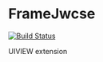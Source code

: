 # FrameJwcse

[![Build Status](https://travis-ci.org/devxoul/FastcampusFrame2.svg?branch=master)](https://travis-ci.org/devxoul/FastcampusFrame2)

UIVIEW extension